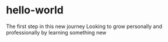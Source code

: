 # hello-world
The first step in this new journey
Looking to grow personally and professionally by learning something new
